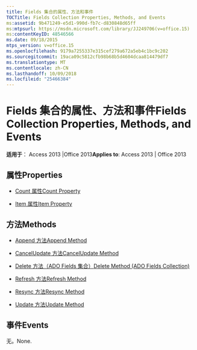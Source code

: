```yaml
---
title: Fields 集合的属性、方法和事件
TOCTitle: Fields Collection Properties, Methods, and Events
ms:assetid: 9b471249-e5d1-990d-fb7c-d830848d65ff
ms:mtpsurl: https://msdn.microsoft.com/library/JJ249706(v=office.15)
ms:contentKeyID: 48546566
ms.date: 09/18/2015
mtps_version: v=office.15
ms.openlocfilehash: 9179a7255337e315cef279a672a5eb4c1bc9c202
ms.sourcegitcommit: 19aca09c5812cfb98b68b5d4604dcaa814479df7
ms.translationtype: MT
ms.contentlocale: zh-CN
ms.lasthandoff: 10/09/2018
ms.locfileid: "25466384"
---
```

# <a name="fields-collection-properties-methods-and-events"></a><span data-ttu-id="8f476-102">Fields 集合的属性、方法和事件</span><span class="sxs-lookup"><span data-stu-id="8f476-102">Fields Collection Properties, Methods, and Events</span></span>

<span data-ttu-id="8f476-103">**适用于**： Access 2013 |Office 2013</span><span class="sxs-lookup"><span data-stu-id="8f476-103">**Applies to**: Access 2013 | Office 2013</span></span>

## <a name="properties"></a><span data-ttu-id="8f476-104">属性</span><span class="sxs-lookup"><span data-stu-id="8f476-104">Properties</span></span>

- [<span data-ttu-id="8f476-105">Count 属性</span><span class="sxs-lookup"><span data-stu-id="8f476-105">Count Property</span></span>](count-property-ado.md)

- [<span data-ttu-id="8f476-106">Item 属性</span><span class="sxs-lookup"><span data-stu-id="8f476-106">Item Property</span></span>](item-property-ado.md)

## <a name="methods"></a><span data-ttu-id="8f476-107">方法</span><span class="sxs-lookup"><span data-stu-id="8f476-107">Methods</span></span>

- [<span data-ttu-id="8f476-108">Append 方法</span><span class="sxs-lookup"><span data-stu-id="8f476-108">Append Method</span></span>](append-method-ado.md)

- [<span data-ttu-id="8f476-109">CancelUpdate 方法</span><span class="sxs-lookup"><span data-stu-id="8f476-109">CancelUpdate Method</span></span>](cancelupdate-method-ado.md)

- [<span data-ttu-id="8f476-110">Delete 方法（ADO Fields 集合）</span><span class="sxs-lookup"><span data-stu-id="8f476-110">Delete Method (ADO Fields Collection)</span></span>](delete-method-ado-fields-collection.md)

- [<span data-ttu-id="8f476-111">Refresh 方法</span><span class="sxs-lookup"><span data-stu-id="8f476-111">Refresh Method</span></span>](refresh-method-ado.md)

- [<span data-ttu-id="8f476-112">Resync 方法</span><span class="sxs-lookup"><span data-stu-id="8f476-112">Resync Method</span></span>](resync-method-ado.md)

- [<span data-ttu-id="8f476-113">Update 方法</span><span class="sxs-lookup"><span data-stu-id="8f476-113">Update Method</span></span>](update-method-ado.md)

## <a name="events"></a><span data-ttu-id="8f476-114">事件</span><span class="sxs-lookup"><span data-stu-id="8f476-114">Events</span></span>

<span data-ttu-id="8f476-115">无。</span><span class="sxs-lookup"><span data-stu-id="8f476-115">None.</span></span>

